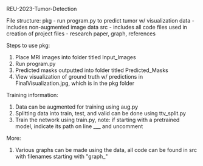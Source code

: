 REU-2023-Tumor-Detection

File structure:
pkg - run program.py to predict tumor w/ visualization
data - includes non-augmented image data
src - includes all code files used in creation of project
files - research paper, graph, references

Steps to use pkg:
1. Place MRI images into folder titled Input_Images
2. Run program.py
3. Predicted masks outputted into folder titled Predicted_Masks
4. View visualization of ground truth w/ predictions in FinalVisualization.jpg,
   which is in the pkg folder

Training information:
1. Data can be augmented for training using aug.py
2. Splitting data into train, test, and valid can be done using ttv_split.py
3. Train the network using train.py, note: if starting with a pretrained model,
   indicate its path on line ___ and uncomment

More:
1. Various graphs can be made using the data, all code can be found in src
   with filenames starting with "graph_"
